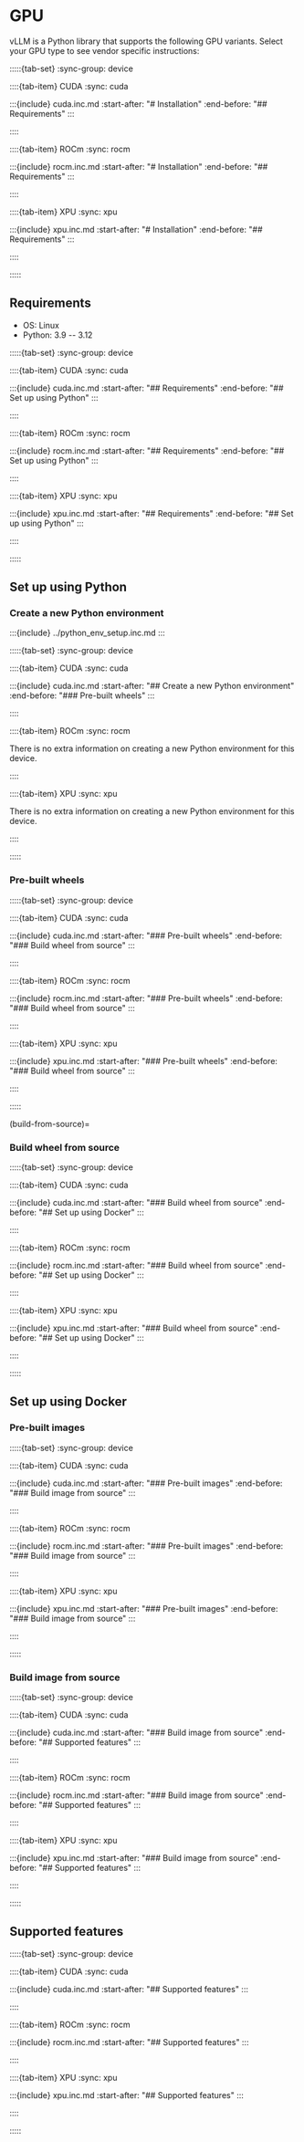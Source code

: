 # GPU

vLLM is a Python library that supports the following GPU variants. Select your GPU type to see vendor specific instructions:

:::::{tab-set}
:sync-group: device

::::{tab-item} CUDA
:sync: cuda

:::{include} cuda.inc.md
:start-after: "# Installation"
:end-before: "## Requirements"
:::

::::

::::{tab-item} ROCm
:sync: rocm

:::{include} rocm.inc.md
:start-after: "# Installation"
:end-before: "## Requirements"
:::

::::

::::{tab-item} XPU
:sync: xpu

:::{include} xpu.inc.md
:start-after: "# Installation"
:end-before: "## Requirements"
:::

::::

:::::

## Requirements

- OS: Linux
- Python: 3.9 -- 3.12

:::::{tab-set}
:sync-group: device

::::{tab-item} CUDA
:sync: cuda

:::{include} cuda.inc.md
:start-after: "## Requirements"
:end-before: "## Set up using Python"
:::

::::

::::{tab-item} ROCm
:sync: rocm

:::{include} rocm.inc.md
:start-after: "## Requirements"
:end-before: "## Set up using Python"
:::

::::

::::{tab-item} XPU
:sync: xpu

:::{include} xpu.inc.md
:start-after: "## Requirements"
:end-before: "## Set up using Python"
:::

::::

:::::

## Set up using Python

### Create a new Python environment

:::{include} ../python_env_setup.inc.md
:::

:::::{tab-set}
:sync-group: device

::::{tab-item} CUDA
:sync: cuda

:::{include} cuda.inc.md
:start-after: "## Create a new Python environment"
:end-before: "### Pre-built wheels"
:::

::::

::::{tab-item} ROCm
:sync: rocm

There is no extra information on creating a new Python environment for this device.

::::

::::{tab-item} XPU
:sync: xpu

There is no extra information on creating a new Python environment for this device.

::::

:::::

### Pre-built wheels

:::::{tab-set}
:sync-group: device

::::{tab-item} CUDA
:sync: cuda

:::{include} cuda.inc.md
:start-after: "### Pre-built wheels"
:end-before: "### Build wheel from source"
:::

::::

::::{tab-item} ROCm
:sync: rocm

:::{include} rocm.inc.md
:start-after: "### Pre-built wheels"
:end-before: "### Build wheel from source"
:::

::::

::::{tab-item} XPU
:sync: xpu

:::{include} xpu.inc.md
:start-after: "### Pre-built wheels"
:end-before: "### Build wheel from source"
:::

::::

:::::

(build-from-source)=

### Build wheel from source

:::::{tab-set}
:sync-group: device

::::{tab-item} CUDA
:sync: cuda

:::{include} cuda.inc.md
:start-after: "### Build wheel from source"
:end-before: "## Set up using Docker"
:::

::::

::::{tab-item} ROCm
:sync: rocm

:::{include} rocm.inc.md
:start-after: "### Build wheel from source"
:end-before: "## Set up using Docker"
:::

::::

::::{tab-item} XPU
:sync: xpu

:::{include} xpu.inc.md
:start-after: "### Build wheel from source"
:end-before: "## Set up using Docker"
:::

::::

:::::

## Set up using Docker

### Pre-built images

:::::{tab-set}
:sync-group: device

::::{tab-item} CUDA
:sync: cuda

:::{include} cuda.inc.md
:start-after: "### Pre-built images"
:end-before: "### Build image from source"
:::

::::

::::{tab-item} ROCm
:sync: rocm

:::{include} rocm.inc.md
:start-after: "### Pre-built images"
:end-before: "### Build image from source"
:::

::::

::::{tab-item} XPU
:sync: xpu

:::{include} xpu.inc.md
:start-after: "### Pre-built images"
:end-before: "### Build image from source"
:::

::::

:::::

### Build image from source

:::::{tab-set}
:sync-group: device

::::{tab-item} CUDA
:sync: cuda

:::{include} cuda.inc.md
:start-after: "### Build image from source"
:end-before: "## Supported features"
:::

::::

::::{tab-item} ROCm
:sync: rocm

:::{include} rocm.inc.md
:start-after: "### Build image from source"
:end-before: "## Supported features"
:::

::::

::::{tab-item} XPU
:sync: xpu

:::{include} xpu.inc.md
:start-after: "### Build image from source"
:end-before: "## Supported features"
:::

::::

:::::

## Supported features

:::::{tab-set}
:sync-group: device

::::{tab-item} CUDA
:sync: cuda

:::{include} cuda.inc.md
:start-after: "## Supported features"
:::

::::

::::{tab-item} ROCm
:sync: rocm

:::{include} rocm.inc.md
:start-after: "## Supported features"
:::

::::

::::{tab-item} XPU
:sync: xpu

:::{include} xpu.inc.md
:start-after: "## Supported features"
:::

::::

:::::
